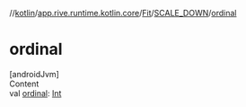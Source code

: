 //[kotlin](../../../../index.md)/[app.rive.runtime.kotlin.core](../../index.md)/[Fit](../index.md)/[SCALE_DOWN](index.md)/[ordinal](ordinal.md)



# ordinal  
[androidJvm]  
Content  
val [ordinal](ordinal.md): [Int](https://kotlinlang.org/api/latest/jvm/stdlib/kotlin/-int/index.html)  



